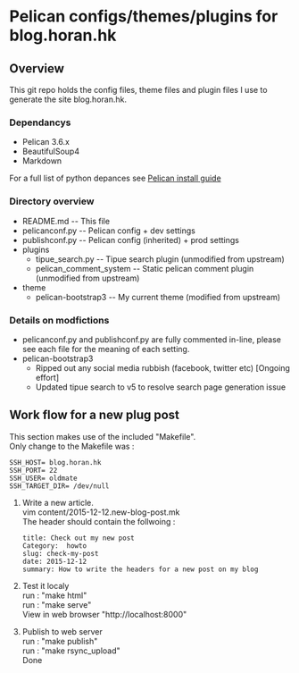 # Pelican configs/themes/plugins for blog.horan.hk

## Overview

This git repo holds the config files, theme files and plugin files I use to generate the site blog.horan.hk.

### Dependancys
* Pelican 3.6.x
* BeautifulSoup4
* Markdown

For a full list of python depances see [Pelican install guide](http://docs.getpelican.com/en/3.6.3/install.html)

### Directory overview


* README.md -- This file
* pelicanconf.py -- Pelican config + dev settings
* publishconf.py -- Pelican config (inherited) + prod settings
* plugins
  * tipue_search.py -- Tipue search plugin (unmodified from upstream)   
  * pelican_comment_system -- Static pelican comment plugin (unmodified from upstream)
* theme
  * pelican-bootstrap3 -- My current theme (modified from upstream)

### Details on modfictions

* pelicanconf.py and publishconf.py are fully commented in-line, please see each file for the meaning of each setting.
* pelican-bootstrap3
  * Ripped out any social media rubbish (facebook, twitter etc) [Ongoing effort]
  * Updated tipue search to v5 to resolve search page generation issue

## Work flow for a new plug post
This section makes use of the included "Makefile".     
Only change to the Makefile was :   
```
SSH_HOST= blog.horan.hk
SSH_PORT= 22
SSH_USER= oldmate
SSH_TARGET_DIR= /dev/null
```


1) Write a new article.     
   vim content/2015-12-12.new-blog-post.mk      
   The header should contain the follwoing :     
   ```
   title: Check out my new post
   Category:  howto
   slug: check-my-post
   date: 2015-12-12
   summary: How to write the headers for a new post on my blog
   ```
2) Test it localy     
  run : "make html"     
  run : "make serve"    
  View in web browser "http://localhost:8000"    
  
3) Publish to web server    
  run : "make publish"   
  run : "make rsync_upload"    
  Done   

